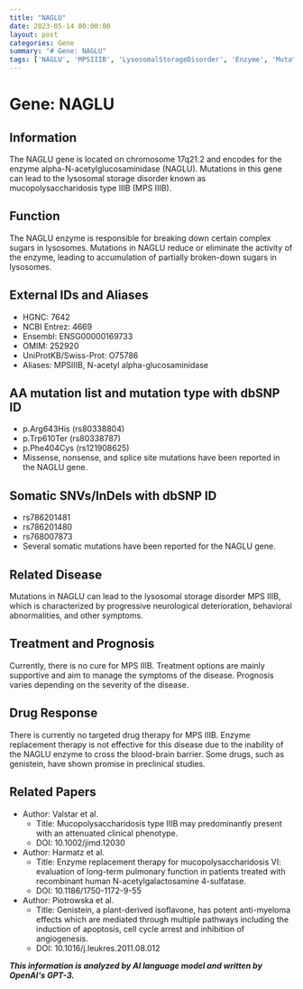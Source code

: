 ```yaml
---
title: "NAGLU"
date: 2023-05-14 00:00:00
layout: post
categories: Gene
summary: "# Gene: NAGLU"
tags: ['NAGLU', 'MPSIIIB', 'LysosomalStorageDisorder', 'Enzyme', 'Mutation', 'Treatment', 'Prognosis', 'DrugResponse']
---
```


# Gene: NAGLU

## Information
The NAGLU gene is located on chromosome 17q21.2 and encodes for the enzyme alpha-N-acetylglucosaminidase (NAGLU). Mutations in this gene can lead to the lysosomal storage disorder known as mucopolysaccharidosis type IIIB (MPS IIIB).

## Function
The NAGLU enzyme is responsible for breaking down certain complex sugars in lysosomes. Mutations in NAGLU reduce or eliminate the activity of the enzyme, leading to accumulation of partially broken-down sugars in lysosomes.

## External IDs and Aliases
- HGNC: 7642
- NCBI Entrez: 4669
- Ensembl: ENSG00000169733
- OMIM: 252920
- UniProtKB/Swiss-Prot: O75786
- Aliases: MPSIIIB, N-acetyl alpha-glucosaminidase

## AA mutation list and mutation type with dbSNP ID
- p.Arg643His (rs80338804)
- p.Trp610Ter (rs80338787)
- p.Phe404Cys (rs121908625)
- Missense, nonsense, and splice site mutations have been reported in the NAGLU gene.

## Somatic SNVs/InDels with dbSNP ID
- rs786201481
- rs786201480
- rs768007873
- Several somatic mutations have been reported for the NAGLU gene.

## Related Disease
Mutations in NAGLU can lead to the lysosomal storage disorder MPS IIIB, which is characterized by progressive neurological deterioration, behavioral abnormalities, and other symptoms.

## Treatment and Prognosis
Currently, there is no cure for MPS IIIB. Treatment options are mainly supportive and aim to manage the symptoms of the disease. Prognosis varies depending on the severity of the disease.

## Drug Response
There is currently no targeted drug therapy for MPS IIIB. Enzyme replacement therapy is not effective for this disease due to the inability of the NAGLU enzyme to cross the blood-brain barrier. Some drugs, such as genistein, have shown promise in preclinical studies.

## Related Papers
- Author: Valstar et al.
  - Title: Mucopolysaccharidosis type IIIB may predominantly present with an attenuated clinical phenotype.
  - DOI: 10.1002/jimd.12030
- Author: Harmatz et al.
  - Title: Enzyme replacement therapy for mucopolysaccharidosis VI: evaluation of long-term pulmonary function in patients treated with recombinant human N-acetylgalactosamine 4-sulfatase.
  - DOI: 10.1186/1750-1172-9-55
- Author: Piotrowska et al.
  - Title: Genistein, a plant-derived isoflavone, has potent anti-myeloma effects which are mediated through multiple pathways including the induction of apoptosis, cell cycle arrest and inhibition of angiogenesis.
  - DOI: 10.1016/j.leukres.2011.08.012

**_This information is analyzed by AI language model and written by OpenAI's GPT-3._**